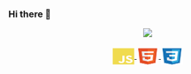 ### Hi there 👋

<div align="center">
  <a href="https://github.com/iurizin09">
  <img height="180em" src="https://github-readme-stats.vercel.app/api?username=iurizin09&show_icons=false&theme=dark&include_all_commits=true&count_private=true"/>
   <div style="display: inline_block"><br>
  <img align="center" alt="Rafa-Js" height="30" width="40" src="https://raw.githubusercontent.com/devicons/devicon/master/icons/javascript/javascript-plain.svg">
  <img align="center" alt="Rafa-HTML" height="30" width="40" src="https://raw.githubusercontent.com/devicons/devicon/master/icons/html5/html5-original.svg">
  <img align="center" alt="Rafa-CSS" height="30" width="40" src="https://raw.githubusercontent.com/devicons/devicon/master/icons/css3/css3-original.svg">
</div>
